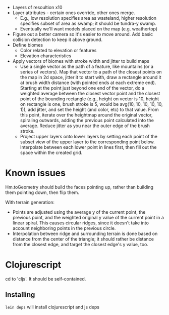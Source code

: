 - Layers of resoultion x10
- Layer attributes - certain ones override, other ones merge.
    - E.g., low resolution specifies area as wasteland, higher resolution specifies subset of area as swamp; it should be tundra-y swamp.
    - Eventually we'll want models placed on the map (e.g. weathertop)
- Figure out a better camera so it's easier to move around. Add basic collision detection to keep it above ground.
- Define biomes
    - Color related to elevation or features
    - Elevation characteristics
- Apply vectors of biomes with stroke width and jitter to build maps
    + Use a single vector as the path of a feature, like mountains (or a series of vectors). Map that vector to a path of the closest points on the map in 2d space, jitter it to start with, draw a rectangle around it at brush width distance (with pointed ends at each extreme end). Starting at the point just beyond one end of the vector, do a weighted average between the closest vector point and the closest point of the bounding rectangle (e.g., height on vector is 10, height on rectangle is one, brush stroke is 5, would be avg(10, 10, 10, 10, 10, 1)), add jitter, and set the height (and color, etc) to that value. From this point, iterate over the heightmap around the original vector, spiraling outwards, adding the previous point calculated into the average. Reduce jitter as you near the outer edge of the brush stroke.
    + Project upper layers onto lower layers by setting each point of the subset view of the upper layer to the corresponding point below. Interpolate between each lower point in lines first, then fill out the space within the created grid.


# Known issues

Hm.toGeometry should build the faces pointing up, rather than building them pointing down, then flip them.

With terrain generation:

- Points are adjusted using the average y of the current point, the previous point, and the weighted original y value of the current point in a linear spiral. This causes circular ridges, since it doesn't take into account neighboring points in the previous circle.
- Interpolation between ridge and surrounding terrain is done based on distance from the center of the triangle; it should rather be distance from the closest edge, and target the closest edge's y value, too.

# Clojurescript

cd to 'cljs'. It should be self-contained.

## Installing

`lein deps` will install clojurescript and js deps